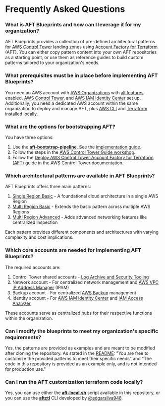 # Frequently Asked Questions

### What is AFT Blueprints and how can I leverage it for my organization?

AFT Blueprints provides a collection of pre-defined architectural patterns for [AWS Control Tower](https://docs.aws.amazon.com/controltower/latest/userguide/what-is-control-tower.html) landing zones using [Account Factory for Terraform](https://docs.aws.amazon.com/controltower/latest/userguide/aft-overview.html) (AFT). You can either copy pattern content into your own AFT repositories as a starting point, or use them as reference guides to build custom patterns tailored to your organization's needs.

### What prerequisites must be in place before implementing AFT Blueprints?

You need an AWS account with [AWS Organizations](https://docs.aws.amazon.com/organizations/latest/userguide/orgs_introduction.html) with [all features](https://docs.aws.amazon.com/organizations/latest/userguide/orgs_manage_org_support-all-features.html) enabled, [AWS Control Tower](https://docs.aws.amazon.com/controltower/latest/userguide/what-is-control-tower.html), and [AWS IAM Identity Center](https://docs.aws.amazon.com/singlesignon/latest/userguide/what-is.html) set up. Additionally, you need a dedicated AWS account within the same organization to deploy and manage AFT, plus [AWS CLI](https://docs.aws.amazon.com/cli/latest/userguide/install-cliv2.html) and [Terraform](https://learn.hashicorp.com/tutorials/terraform/install-cli) installed locally.

### What are the options for bootstrapping AFT?

You have three options:

1. Use the [**aft-bootstrap-pipeline**](https://github.com/aws-samples/aft-bootstrap-pipeline). See the [implementation guide](https://docs.aws.amazon.com/prescriptive-guidance/latest/patterns/implement-account-factory-for-terraform-aft-by-using-a-bootstrap-pipeline.html).
2. Follow the steps in the [AWS Control Tower Guide workshop](https://catalog.workshops.aws/control-tower/en-US/customization/aft/deploy).
3. Follow the [Deploy AWS Control Tower Account Factory for Terraform (AFT)](https://docs.aws.amazon.com/controltower/latest/userguide/aft-getting-started.html) guide in the AWS Control Tower documentation.

### Which architectural patterns are available in AFT Blueprints?

AFT Blueprints offers three main patterns:

1. [Single Region Basic](./patterns/single-region-basic.md) - A foundational cloud architecture in a single AWS Region
2. [Multi Region Basic](./patterns/multi-region-basic.md) - Extends the basic pattern across multiple AWS Regions
3. [Multi Region Advanced](./patterns/multi-region-advanced.md) - Adds advanced networking features like centralized inspection

Each pattern provides different components and architectures with varying complexity and cost implications.

### Which core accounts are needed for implementing AFT Blueprints?

The required accounts are:

1. Control Tower shared accounts - [Log Archive and Security Tooling](https://docs.aws.amazon.com/controltower/latest/userguide/accounts.html)
2. Network account - For centralized network management and [AWS VPC IP Address Manager](https://docs.aws.amazon.com/whitepapers/latest/ec2-networking-for-telecom/vpc-ip-address-manager-ipam.html) (IPAM)
3. Backup account - For centralized [AWS Backup](https://docs.aws.amazon.com/aws-backup/latest/devguide/whatisbackup.html) management
4. Identity account - For [AWS IAM Identity Center](https://docs.aws.amazon.com/singlesignon/latest/userguide/what-is.html) and [IAM Access Analyzer](https://docs.aws.amazon.com/IAM/latest/UserGuide/what-is-access-analyzer.html)

These accounts serve as centralized hubs for their respective functions within the organization.

### Can I modify the blueprints to meet my organization's specific requirements?

Yes, the patterns are provided as examples and are meant to be modified after cloning the repository. As stated in the [README](https://github.com/awslabs/aft-blueprints/blob/main/README.md): "You are free to customize the provided patterns to meet their specific needs" and "The code in this repository is provided as an example only, and is not intended for production use."

### Can I run the AFT customization terraform code locally?

Yes, you can use either the [**aft-local.sh**](https://github.com/awslabs/aft-blueprints/tree/main/assets/aft-local) script available in this repository, or you can use the [**aftctl**](https://github.com/edgarsilva948/aftctl) CLI developed by [@edgarsilva948](https://github.com/edgarsilva948).
